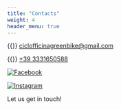 ```yaml
---
title: "Contacts"
weight: 4
header_menu: true
---
```


{{<icon class="fa fa-envelope">}}&nbsp;[ciclofficinagreenbike@gmail.com](mailto:ciclofficinagreenbike@gmail.com)

{{<icon class="fa fa-phone">}}&nbsp;[+39 3331650588](tel:+393331650588)

[![Facebook](/images/icons8-facebook-nuovo-48.png)](https://www.facebook.com/BikeTourOfBolsenaLake)

[![Instagram](/images/icons8-instagram-48.png)](https://www.instagram.com/bike_tour_bolsena_lake/)

Let us get in touch!
